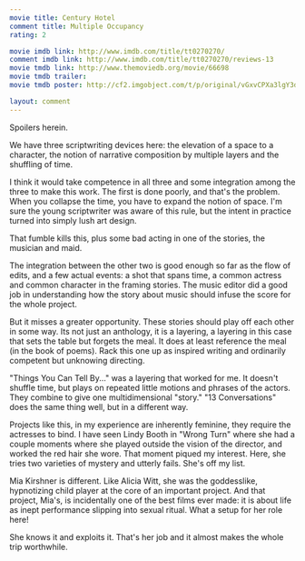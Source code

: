 ```yaml
---
movie title: Century Hotel
comment title: Multiple Occupancy
rating: 2

movie imdb link: http://www.imdb.com/title/tt0270270/
comment imdb link: http://www.imdb.com/title/tt0270270/reviews-13
movie tmdb link: http://www.themoviedb.org/movie/66698
movie tmdb trailer: 
movie tmdb poster: http://cf2.imgobject.com/t/p/original/vGxvCPXa3lgY3di7RJk3gqVaR1.jpg

layout: comment
---
```


Spoilers herein.

We have three scriptwriting devices here: the elevation of a space to a character, the  notion of narrative composition by multiple layers and the shuffling of time.

I think it would take competence in all three and some integration among the three to  make this work. The first is done poorly, and that's the problem. When you collapse the  time, you have to expand the notion of space. I'm sure the young scriptwriter was aware  of this rule, but the intent in practice turned into simply lush art design.

That fumble kills this, plus some bad acting in one of the stories, the musician and maid.

The integration between the other two is good enough so far as the flow of edits, and a  few actual events: a shot that spans time, a common actress and common character in  the framing stories. The music editor did a good job in understanding how the story  about music should infuse the score for the whole project.

But it misses a greater opportunity. These stories should play off each other in some  way. Its not just an anthology, it is a layering, a layering in this case that sets the table  but forgets the meal. It does at least reference the meal (in the book of poems). Rack this  one up as inspired writing and ordinarily competent but unknowing directing.

"Things You Can Tell By..." was a layering that worked for me. It doesn't shuffle time, but  plays on repeated little motions and phrases of the actors. They combine to give one  multidimensional "story." "13 Conversations" does the same thing well, but in a different  way.

Projects like this, in my experience are inherently feminine, they require the actresses to  bind. I have seen Lindy Booth in "Wrong Turn" where she had a couple moments where  she played outside the vision of the director, and worked the red hair she wore. That  moment piqued my interest. Here, she tries two varieties of mystery and utterly fails.  She's off my list.

Mia Kirshner is different. Like Alicia Witt, she was the goddesslike, hypnotizing child  player at the core of an important project. And that project, Mia's, is incidentally one of  the best films ever made: it is about life as inept performance slipping into sexual ritual.  What a setup for her role here!

She knows it and exploits it. That's her job and it almost makes the whole trip  worthwhile.